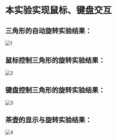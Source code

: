 # 本实验实现鼠标、键盘交互
## 三角形的自动旋转实验结果：
![1](https://user-images.githubusercontent.com/102289246/174821835-781eb296-9d5a-420f-acc9-d5c87bfc4db7.png)

## 鼠标控制三角形的旋转实验结果：
![2](https://user-images.githubusercontent.com/102289246/174821844-4ac8e5e7-412c-420c-b9a2-80b35939d19f.png)

## 键盘控制三角形的旋转实验结果：
![3](https://user-images.githubusercontent.com/102289246/174821853-38ad3e8e-4187-4f25-bd09-992776ef21a7.png)

## 茶壶的显示与旋转实验结果：
![4](https://user-images.githubusercontent.com/102289246/174821864-3e7ad871-dab0-4999-91b0-4f013e38b1d4.png)
